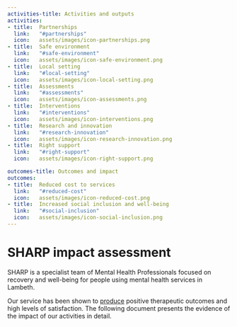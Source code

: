 ```yaml
---
activities-title: Activities and outputs
activities:
- title:  Partnerships
  link:   "#partnerships"
  icon:   assets/images/icon-partnerships.png
- title:  Safe environment
  link:   "#safe-environment"
  icon:   assets/images/icon-safe-environment.png
- title:  Local setting
  link:   "#local-setting"
  icon:   assets/images/icon-local-setting.png
- title:  Assessments
  link:   "#assessments"
  icon:   assets/images/icon-assessments.png
- title:  Interventions
  link:   "#interventions"
  icon:   assets/images/icon-interventions.png
- title:  Research and innovation
  link:   "#research-innovation"
  icon:   assets/images/icon-research-innovation.png
- title:  Right support
  link:   "#right-support"
  icon:   assets/images/icon-right-support.png

outcomes-title: Outcomes and impact
outcomes:
- title:  Reduced cost to services
  link:   "#reduced-cost"
  icon:   assets/images/icon-reduced-cost.png
- title:  Increased social inclusion and well-being 
  link:   "#social-inclusion"
  icon:   assets/images/icon-social-inclusion.png
---
```


# SHARP impact assessment

SHARP is a specialist team of Mental Health Professionals focused on recovery and well-being 
for people using mental health services in Lambeth. 

Our service has been shown to [produce](#/temp) positive therapeutic outcomes and high levels of satisfaction. 
The following document presents the evidence of the impact of our activities in detail. 